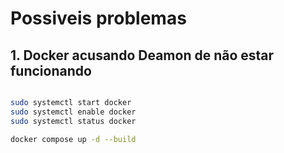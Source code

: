 # Possiveis problemas

## 1. Docker acusando Deamon de não estar funcionando

~~~bash

sudo systemctl start docker
sudo systemctl enable docker
sudo systemctl status docker

docker compose up -d --build

~~~ 

